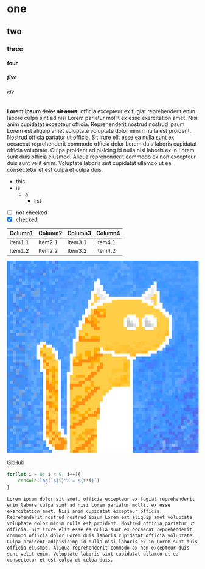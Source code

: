 # one

## two

### three

#### four

##### five

###### six

**Lorem** __ipsum__ ~~dolor~~ **__~~sit amet~~__**, officia excepteur ex fugiat reprehenderit enim labore culpa sint ad nisi Lorem pariatur mollit ex esse exercitation amet. Nisi anim cupidatat excepteur officia. Reprehenderit nostrud nostrud ipsum Lorem est aliquip amet voluptate voluptate dolor minim nulla est proident. Nostrud officia pariatur ut officia. Sit irure elit esse ea nulla sunt ex occaecat reprehenderit commodo officia dolor Lorem duis laboris cupidatat officia voluptate. Culpa proident adipisicing id nulla nisi laboris ex in Lorem sunt duis officia eiusmod. Aliqua reprehenderit commodo ex non excepteur duis sunt velit enim. Voluptate laboris sint cupidatat ullamco ut ea consectetur et est culpa et culpa duis.

-   this
-   is
    -   a
        -   list

*   [ ] not checked
*   [x] checked

| Column1 | Column2 | Column3 | Column4 |
| ------- | ------- | ------- | ------- |
| Item1.1 | Item2.1 | Item3.1 | Item4.1 | 
| Item1.2 | Item2.2 | Item3.2 | Item4.2 |

![](./cat-yellow.png)

[GitHub](https://github.com)

```js
for(let i = 0; i < 9; i++){
    console.log(`${i}^2 = ${i*i}`)
}
```

```
Lorem ipsum dolor sit amet, officia excepteur ex fugiat reprehenderit enim labore culpa sint ad nisi Lorem pariatur mollit ex esse exercitation amet. Nisi anim cupidatat excepteur officia. Reprehenderit nostrud nostrud ipsum Lorem est aliquip amet voluptate voluptate dolor minim nulla est proident. Nostrud officia pariatur ut officia. Sit irure elit esse ea nulla sunt ex occaecat reprehenderit commodo officia dolor Lorem duis laboris cupidatat officia voluptate. Culpa proident adipisicing id nulla nisi laboris ex in Lorem sunt duis officia eiusmod. Aliqua reprehenderit commodo ex non excepteur duis sunt velit enim. Voluptate laboris sint cupidatat ullamco ut ea consectetur et est culpa et culpa duis.
```


